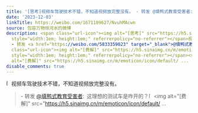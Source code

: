 ```yaml
---
title: '[思考]视频车驾驶技术不错，不知道视频放完整没有。 - 转发 @填鸭式教育受害者:&ensp;这理想的测试车是咋开的？[费解][费解][费解] 填鸭式教育受害者的微博视频'
date: '2023-12-03'
linkTitle: https://weibo.com/1671109627/NvuhMAcwn
source: 包容万物恒河水的微博
description: <span class="url-icon"><img alt="[思考]" src="https://h5.sinaimg.cn/m/emoticon/icon/default/d_sikao-ff9602dd08.png"
  style="width:1em; height:1em;" referrerpolicy="no-referrer"></span>视频车驾驶技术不错，不知道视频放完整没有。<br><blockquote>
  - 转发 <a href="https://weibo.com/5833359023" target="_blank">@填鸭式教育受害者</a>: 这理想的测试车是咋开的？<span
  class="url-icon"><img alt="[费解]" src="https://h5.sinaimg.cn/m/emoticon/icon/default/d_feijie-c1df37ef03.png"
  style="width:1em; height:1em;" referrerpolicy="no-referrer"></span><span class="url-icon"><img
  alt="[费解]" src="https://h5.sinaimg.cn/m/emoticon/icon/default/ ...
disable_comments: true
---
```

<span class="url-icon"><img alt="[思考]" src="https://h5.sinaimg.cn/m/emoticon/icon/default/d_sikao-ff9602dd08.png" style="width:1em; height:1em;" referrerpolicy="no-referrer"></span>视频车驾驶技术不错，不知道视频放完整没有。<br><blockquote> - 转发 <a href="https://weibo.com/5833359023" target="_blank">@填鸭式教育受害者</a>: 这理想的测试车是咋开的？<span class="url-icon"><img alt="[费解]" src="https://h5.sinaimg.cn/m/emoticon/icon/default/d_feijie-c1df37ef03.png" style="width:1em; height:1em;" referrerpolicy="no-referrer"></span><span class="url-icon"><img alt="[费解]" src="https://h5.sinaimg.cn/m/emoticon/icon/default/ ...
